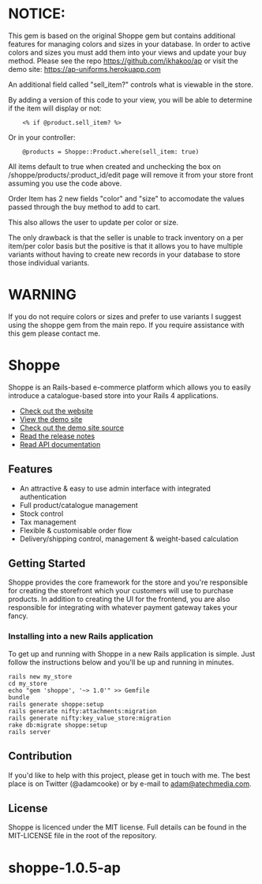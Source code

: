 # NOTICE:

This gem is based on the original Shoppe gem but contains additional features for managing colors and sizes in your database.  In order to active colors and sizes you must add them into your views and update your buy method.  Please see the repo https://github.com/ikhakoo/ap or visit the demo site: https://ap-uniforms.herokuapp.com 

An additional field called "sell_item?" controls what is viewable in the store.

By adding a version of this code to your view, you will be able to determine if the item will display or not:

		<% if @product.sell_item? %> 

Or in your controller:


		@products = Shoppe::Product.where(sell_item: true)


All items default to true when created and unchecking the box on /shoppe/products/:product_id/edit page will remove it from your store front assuming you use the code above.

Order Item has 2 new fields "color" and "size" to accomodate the values passed through the buy method to add to cart.

This also allows the user to update per color or size.

The only drawback is that the seller is unable to track inventory on a per item/per color basis but the positive is that it allows you to have multiple variants without having to create new records in your database to store those individual variants.

# WARNING

If you do not require colors or sizes and prefer to use variants I suggest using the shoppe gem from the main repo. If you require assistance with this gem please contact me.


# Shoppe

Shoppe is an Rails-based e-commerce platform which allows you to easily introduce a
catalogue-based store into your Rails 4 applications. 


* [Check out the website](http://tryshoppe.com)
* [View the demo site](http://demo.tryshoppe.com)
* [Check out the demo site source](http://github.com/tryshoppe/example-store)
* [Read the release notes](https://github.com/tryshoppe/core/blob/master/CHANGELOG.md)
* [Read API documentation](http://api.tryshoppe.com)

## Features

* An attractive & easy to use admin interface with integrated authentication
* Full product/catalogue management
* Stock control
* Tax management
* Flexible & customisable order flow
* Delivery/shipping control, management & weight-based calculation

## Getting Started

Shoppe provides the core framework for the store and you're responsible for creating
the storefront which your customers will use to purchase products. In addition to
creating the UI for the frontend, you are also responsible for integrating with whatever
payment gateway takes your fancy.

### Installing into a new Rails application

To get up and running with Shoppe in a new Rails application is simple. Just follow the
instructions below and you'll be up and running in minutes.

    rails new my_store
    cd my_store
    echo "gem 'shoppe', '~> 1.0'" >> Gemfile
    bundle
    rails generate shoppe:setup
    rails generate nifty:attachments:migration
    rails generate nifty:key_value_store:migration
    rake db:migrate shoppe:setup
    rails server

## Contribution

If you'd like to help with this project, please get in touch with me. The best place is on
Twitter (@adamcooke) or by e-mail to adam@atechmedia.com.

## License

Shoppe is licenced under the MIT license. Full details can be found in the MIT-LICENSE
file in the root of the repository.
# shoppe-1.0.5-ap
